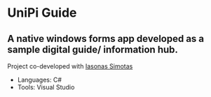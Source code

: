 # UniPi Guide
## A native windows forms app developed as a sample digital guide/ information hub.

Project co-developed with <a href= "https://github.com/Iasimo92"> Iasonas Simotas </a>

- Languages: C#
- Tools: Visual Studio
